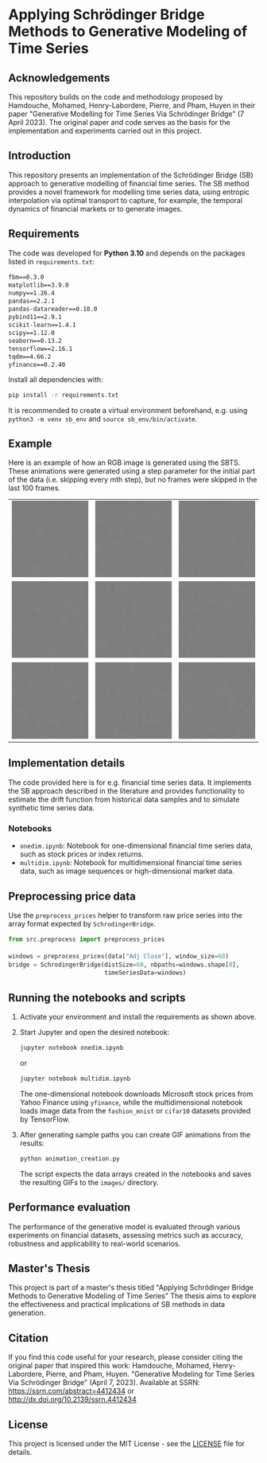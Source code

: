 # Applying Schrödinger Bridge Methods to Generative Modeling of Time Series

## Acknowledgements
This repository builds on the code and methodology proposed by Hamdouche, Mohamed, Henry-Labordere, Pierre, and Pham, Huyen in their paper "Generative Modelling for Time Series Via Schrödinger Bridge" (7 April 2023). The original paper and code serves as the basis for the implementation and experiments carried out in this project.

## Introduction
This repository presents an implementation of the Schrödinger Bridge (SB) approach to generative modelling of financial time series. The SB method provides a novel framework for modelling time series data, using entropic interpolation via optimal transport to capture, for example, the temporal dynamics of financial markets or to generate images.

## Requirements
The code was developed for **Python 3.10** and depends on the packages listed in
`requirements.txt`:

```
fbm==0.3.0
matplotlib==3.9.0
numpy==1.26.4
pandas==2.2.1
pandas-datareader==0.10.0
pybind11==2.9.1
scikit-learn==1.4.1
scipy==1.12.0
seaborn==0.13.2
tensorflow==2.16.1
tqdm==4.66.2
yfinance==0.2.40
```

Install all dependencies with:

```bash
pip install -r requirements.txt
```

It is recommended to create a virtual environment beforehand, e.g. using
`python3 -m venv sb_env` and `source sb_env/bin/activate`.

## Example

Here is an example of how an RGB image is generated using the SBTS.
These animations were generated using a step parameter for the initial part of the data (i.e. skipping every mth step), but no frames were skipped in the last 100 frames.


<table>
  <tr>
    <td><img src="./images/created_animation_step100_last100_1.gif" alt="Animation 1" width="200"/></td>
    <td><img src="./images/created_animation_step100_last100_2.gif" alt="Animation 2" width="200"/></td>
    <td><img src="./images/created_animation_step100_last100_3.gif" alt="Animation 3" width="200"/></td>
  </tr>
  <tr>
    <td><img src="./images/created_animation_step100_last100_4.gif" alt="Animation 4" width="200"/></td>
    <td><img src="./images/created_animation_step100_last100_6.gif" alt="Animation 6" width="200"/></td>
    <td><img src="./images/created_animation_step100_last100_9.gif" alt="Animation 9" width="200"/></td>
  </tr>
  <tr>
    <td><img src="./images/created_animation_step100_last100_10.gif" alt="Animation 10" width="200"/></td>
    <td><img src="./images/created_animation_step100_last100_12.gif" alt="Animation 12" width="200"/></td>
    <td><img src="./images/created_animation_step100_last100_14.gif" alt="Animation 14" width="200"/></td>
  </tr>
</table>

## Implementation details
The code provided here is for e.g. financial time series data. It implements the SB approach described in the literature and provides functionality to estimate the drift function from historical data samples and to simulate synthetic time series data.

### Notebooks
- `onedim.ipynb`: Notebook for one-dimensional financial time series data, such as stock prices or index returns.
- `multidim.ipynb`: Notebook for multidimensional financial time series data, such as image sequences or high-dimensional market data.

## Preprocessing price data
Use the `preprocess_prices` helper to transform raw price series into the array format expected by `SchrodingerBridge`.

```python
from src.preprocess import preprocess_prices

windows = preprocess_prices(data["Adj Close"], window_size=60)
bridge = SchrodingerBridge(distSize=60, nbpaths=windows.shape[0],
                           timeSeriesData=windows)
```


## Running the notebooks and scripts
1. Activate your environment and install the requirements as shown above.
2. Start Jupyter and open the desired notebook:

   ```bash
   jupyter notebook onedim.ipynb
   ```

   or

   ```bash
   jupyter notebook multidim.ipynb
   ```

   The one-dimensional notebook downloads Microsoft stock prices from Yahoo Finance using `yfinance`, while the multidimensional notebook loads image data from the `fashion_mnist` or `cifar10` datasets provided by TensorFlow.
3. After generating sample paths you can create GIF animations from the results:

   ```bash
   python animation_creation.py
   ```

   The script expects the data arrays created in the notebooks and saves the resulting GIFs to the `images/` directory.


## Performance evaluation
The performance of the generative model is evaluated through various experiments on financial datasets, assessing metrics such as accuracy, robustness and applicability to real-world scenarios.



## Master's Thesis
This project is part of a master's thesis titled "Applying Schrödinger Bridge Methods to Generative Modeling of Time Series" The thesis aims to explore the effectiveness and practical implications of SB methods in data generation.

## Citation
If you find this code useful for your research, please consider citing the original paper that inspired this work:
Hamdouche, Mohamed, Henry-Labordere, Pierre, and Pham, Huyen. "Generative Modeling for Time Series Via Schrödinger Bridge" (April 7, 2023). Available at SSRN: https://ssrn.com/abstract=4412434 or http://dx.doi.org/10.2139/ssrn.4412434


## License
This project is licensed under the MIT License - see the [LICENSE](LICENSE) file for details.


